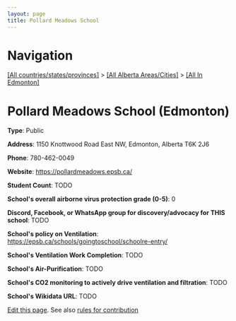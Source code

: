 ```yaml
---
layout: page
title: Pollard Meadows School
---
```

# Navigation

[[All countries/states/provinces]](../../..) > [[All Alberta Areas/Cities]](../..) > [[All In Edmonton]](..)

# Pollard Meadows School (Edmonton)

**Type**: Public

**Address**: 1150 Knottwood Road East NW, Edmonton, Alberta T6K 2J6

**Phone**: 780-462-0049

**Website**: <https://pollardmeadows.epsb.ca/>

**Student Count**: TODO

**School's overall airborne virus protection grade (0-5)**: 0

**Discord, Facebook, or WhatsApp group for discovery/advocacy for THIS school**: TODO

**School's policy on Ventilation**: <https://epsb.ca/schools/goingtoschool/schoolre-entry/>

**School's Ventilation Work Completion**: TODO

**School's Air-Purification**: TODO

**School's CO2 monitoring to actively drive ventilation and filtration**: TODO

**School's Wikidata URL**: TODO


[Edit this page](https://github.com/ventilate-schools/AB/edit/main/./Edmonton/Pollard_Meadows_School.md). See also [rules for contribution](../../../contribution-rules/)